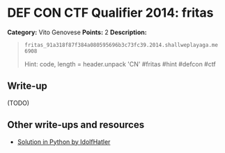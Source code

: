 # DEF CON CTF Qualifier 2014: fritas

**Category:** Vito Genovese
**Points:** 2
**Description:**

> `fritas_91a318f87f384a080595696b3c73fc39.2014.shallweplayaga.me 6908`
>
> Hint: code, length = header.unpack 'CN' #fritas #hint #defcon #ctf

## Write-up

(TODO)

## Other write-ups and resources

* [Solution in Python by IdolfHatler](https://gist.github.com/IdolfHatler/d952bf797a4d71cddbba)
